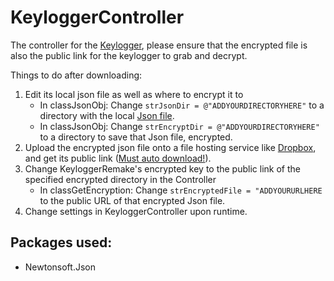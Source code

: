 # KeyloggerController

The controller for the [Keylogger](https://github.com/outerme/KeyloggerRemake), please ensure that the encrypted file is also the public link for the keylogger to grab and decrypt.

Things to do after downloading:
1. Edit its local json file as well as where to encrypt it to
   - In classJsonObj: Change `strJsonDir = @"ADDYOURDIRECTORYHERE"` to a directory with the local [Json file](https://github.com/outerme/KeyloggerController/blob/master/Controller.json).
   - In classJsonObj: Change `strEncryptDir = @"ADDYOURDIRECTORYHERE"` to a directory to save that Json file, encrypted.
2. Upload the encrypted json file onto a file hosting service like [Dropbox](https://www.dropbox.com/), and get its public link ([Must auto download!](https://www.dropbox.com/help/desktop-web/force-download)).
3. Change KeyloggerRemake's encrypted key to the public link of the specified encrypted directory in the Controller
   - In classGetEncryption: Change `strEncryptedFile = "ADDYOURURLHERE` to the public URL of that encrypted Json file.
4. Change settings in KeyloggerController upon runtime.

## Packages used:
- Newtonsoft.Json
